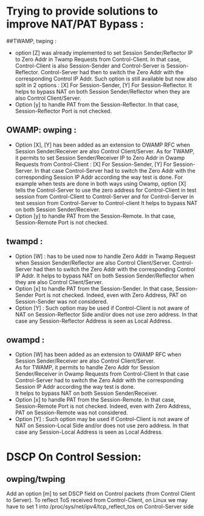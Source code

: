 # Trying to provide solutions to improve NAT/PAT Bypass : 
##TWAMP, twping :
- option [Z] was already implemented to set Session Sender/Reflector IP to Zero Addr in Twamp 
Requests from Control-Client. In that case, Control-Client is also Session-Sender and 
Control-Server is Session-Reflector. Control-Server had then to switch the Zero Addr with 
the corresponding Control IP Addr.
Such option is still available but now also split in 2 options : [X] For Session-Sender, 
[Y] For Session-Reflector. 
It helps to bypass NAT on both Session Sender/Reflector when they are also Control Client/Server. 
- Option [y] to handle PAT from the Session-Reflector. In that case, Session-Reflector Port 
is not checked.     
                
## OWAMP: owping : 
- Option [X], [Y] has been added as an extension to OWAMP RFC when Session Sender/Receiver are
also Control Client/Server. 
As for TWAMP, it permits to set Session Sender/Receiver IP to Zero Addr in Owamp Requests
from Control-Client : [X] For Session-Sender, [Y] For Session-Server. 
In that case Control-Server had to switch the Zero Addr with the corresponding Session IP Addr
according the way test is done. For example when tests are done in both ways using Owamp, option [X] 
tells the Control-Server to use the zero address for Control-Client in test session from Control-Client
to Control-Server and for Control-Server in test session from Control-Server to Control-client
It helps to bypass NAT on both Session Sender/Receiver. 
- Option [y] to handle PAT from the Session-Remote. In that case, Session-Remote Port 
is not checked.     
               
## twampd :
- Option [W] : has to be used now to handle Zero Addr in Twamp Request when Session Sender/Reflector 
are also Control Client/Server. Control-Server had then to switch the Zero Addr with 
the corresponding Control IP Addr.
It helps to bypass NAT on both Session Sender/Reflector when they are also Control Client/Server. 
- Option [x] to handle PAT from the Session-Sender. In that case, Session-Sender Port 
is not checked. Indeed, even with Zero Address, PAT on Session-Sender was not considered.     
- Option [Y] : Such option may be used if Control-Client is not aware of NAT on Session-Reflector Side and/or 
does not use zero address. In that case any Session-Reflector Address is seen as Local Address.
                
##  owampd : 
- Option [W] has been added as an extension to OWAMP RFC when Session Sender/Receiver are
also Control Client/Server.  
As for TWAMP, it permits to handle Zero Addr for Session Sender/Receiver in Owamp Requests
from Control-Client 
In that case Control-Server had to switch the Zero Addr with the corresponding Session IP Addr
according the way test is done.  
It helps to bypass NAT on both Session Sender/Receiver. 
- Option [x] to handle PAT from the Session-Remote. In that case, Session-Remote Port 
is not checked. Indeed, even with Zero Address, PAT on Session-Remote was not considered.     
- Option [Y] : Such option may be used if Control-Client is not aware of NAT on Session-Local Side and/or 
does not use zero address. In that case any Session-Local Address is seen as Local Address.
 
 
# DSCP On Control Session:
## owping/twping
Add an option [m] to set DSCP field on Control packets (from Control Client to Server).
To reflect ToS received from Control-Client, on Linux we may have to set 1 into 
/proc/sys/net/ipv4/tcp_reflect_tos on Control-Server side 

